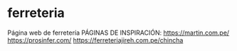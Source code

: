 # ferreteria
Página web de ferretería
PÁGINAS DE INSPIRACIÓN:
https://martin.com.pe/
https://prosinfer.com/
https://ferreteriajireh.com.pe/chincha